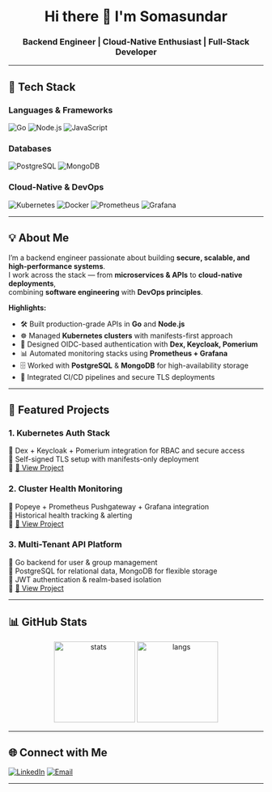<!-- Profile Header -->
<h1 align="center">Hi there 👋 I'm Somasundar</h1>
<h3 align="center">Backend Engineer | Cloud-Native Enthusiast | Full-Stack Developer</h3>

---

## 🚀 Tech Stack

### Languages & Frameworks
![Go](https://img.shields.io/badge/Go-00ADD8?style=for-the-badge&logo=go&logoColor=white)
![Node.js](https://img.shields.io/badge/Node.js-339933?style=for-the-badge&logo=node.js&logoColor=white)
![JavaScript](https://img.shields.io/badge/JavaScript-F7E017?style=for-the-badge&logo=javascript&logoColor=black)

### Databases
![PostgreSQL](https://img.shields.io/badge/PostgreSQL-336791?style=for-the-badge&logo=postgresql&logoColor=white)
![MongoDB](https://img.shields.io/badge/MongoDB-47A248?style=for-the-badge&logo=mongodb&logoColor=white)

### Cloud-Native & DevOps
![Kubernetes](https://img.shields.io/badge/Kubernetes-326CE5?style=for-the-badge&logo=kubernetes&logoColor=white)
![Docker](https://img.shields.io/badge/Docker-2496ED?style=for-the-badge&logo=docker&logoColor=white)
![Prometheus](https://img.shields.io/badge/Prometheus-E6522C?style=for-the-badge&logo=prometheus&logoColor=white)
![Grafana](https://img.shields.io/badge/Grafana-F46800?style=for-the-badge&logo=grafana&logoColor=white)

---

## 💡 About Me
I’m a backend engineer passionate about building **secure, scalable, and high-performance systems**.  
I work across the stack — from **microservices & APIs** to **cloud-native deployments**,  
combining **software engineering** with **DevOps principles**.

**Highlights:**
- 🛠 Built production-grade APIs in **Go** and **Node.js**
- ☸️ Managed **Kubernetes clusters** with manifests-first approach
- 🔐 Designed OIDC-based authentication with **Dex, Keycloak, Pomerium**
- 📊 Automated monitoring stacks using **Prometheus + Grafana**
- 🗄 Worked with **PostgreSQL** & **MongoDB** for high-availability storage
- 🚀 Integrated CI/CD pipelines and secure TLS deployments

---

## 📌 Featured Projects

### 1. **Kubernetes Auth Stack**
🔹 Dex + Keycloak + Pomerium integration for RBAC and secure access  
🔹 Self-signed TLS setup with manifests-only deployment  
🔹 [🔗 View Project](#)

### 2. **Cluster Health Monitoring**
🔹 Popeye + Prometheus Pushgateway + Grafana integration  
🔹 Historical health tracking & alerting  
🔹 [🔗 View Project](#)

### 3. **Multi-Tenant API Platform**
🔹 Go backend for user & group management  
🔹 PostgreSQL for relational data, MongoDB for flexible storage  
🔹 JWT authentication & realm-based isolation  
🔹 [🔗 View Project](#)

---

## 📊 GitHub Stats
<p align="center">
  <img src="https://github-readme-stats.vercel.app/api?username=somasundarkapaka&show_icons=true&theme=tokyonight" alt="stats" height="160"/>
  <img src="https://github-readme-stats.vercel.app/api/top-langs/?username=somasundarkapaka&layout=compact&theme=tokyonight" alt="langs" height="160"/>
</p>

---

## 🌐 Connect with Me
[![LinkedIn](https://img.shields.io/badge/LinkedIn-0077B5?style=for-the-badge&logo=linkedin&logoColor=white)](https://www.linkedin.com/in/soma-sundar-kapaka-02a571251/)
[![Email](https://img.shields.io/badge/Email-D14836?style=for-the-badge&logo=gmail&logoColor=white)](mailto:somasundarkapaka@gmail.com)

---
